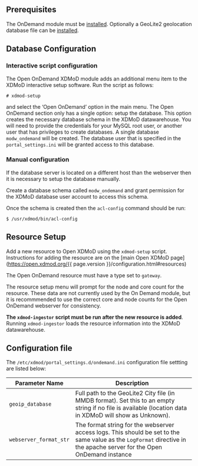 
## Prerequisites

The OnDemand module must be [installed](install.md). Optionally a GeoLite2
geolocation database file can be [installed](requirements.md).

## Database Configuration

### Interactive script configuration

The Open OnDemand XDMoD module adds an additional menu item to the XDMoD interactive setup software. Run the script as follows:

    # xdmod-setup

and select the ‘Open OnDemand’ option in the main menu. The Open OnDemand
section only has a single option: setup the database.  This option creates the
necessary database schema in the XDMoD
datawarehouse. You will need to provide the credentials for your MySQL root
user, or another user that has privileges to create databases. A single
database `modw_ondemand` will be created.  The database user that is
specified in the `portal_settings.ini` will be granted access to this
database.

### Manual configuration

If the database server is located on a different host than the webserver then it is necessary
to setup the database manually.

Create a database schema called `modw_ondemand` and grant permission for the XDMoD database user
account to access this schema.

Once the schema is created then the `acl-config` command should be run:

    $ /usr/xdmod/bin/acl-config

## Resource Setup

Add a new resource to Open XDMoD using the `xdmod-setup` script.
Instructions for adding the resource are on the [main Open XDMoD page](https://open.xdmod.org/{{ page.version }}/configuration.html#resources)

The Open OnDemand resource must have a type set to `gateway`.

The resource setup menu will prompt for the node and core count for the resource. These
data are not currently used by the On Demand module, but it is recommmended to use the
correct core and node counts for the Open OnDemand webserver for consistency.

**The `xdmod-ingestor` script must be run after the new resource is added**. Running
`xdmod-ingestor` loads the resource information into the XDMoD datawarehouse.

## Configuration file

The `/etc/xdmod/portal_settings.d/ondemand.ini` configuration
file settting are listed below:

| Parameter Name |  Description
| -------------- | -----------
| `geoip_database`       | Full path to the GeoLite2 City file (in MMDB format). Set this to an empty string if no file is available (location data in XDMoD will show as Unknown). |
| `webserver_format_str` | The format string for the webserver access logs. This should be set to the same value as the `LogFormat` directive in the apache server for the Open OnDemand instance |

